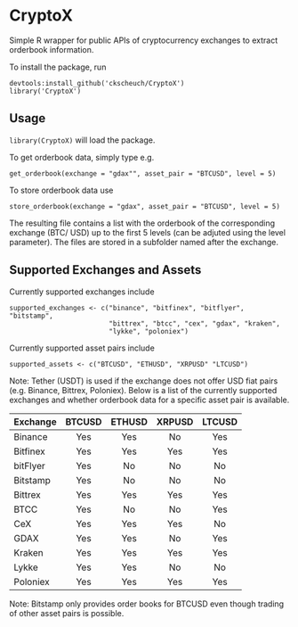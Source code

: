 # CryptoX

Simple R wrapper for public APIs of cryptocurrency exchanges to extract orderbook information.

To install the package, run

```
devtools:install_github('ckscheuch/CryptoX')
library('CryptoX')
```
## Usage

`library(CryptoX)` will load the package. 

To get orderbook data, simply type e.g.

```
get_orderbook(exchange = "gdax"", asset_pair = "BTCUSD", level = 5)
```

To store orderbook data use

```
store_orderbook(exchange = "gdax", asset_pair = "BTCUSD", level = 5)
```

The resulting file contains a list with the orderbook of the corresponding exchange (BTC/ USD) up to the first 5 levels (can be adjuted using the level parameter). The files are stored in a subfolder named after the exchange.

## Supported Exchanges and Assets

Currently supported exchanges include
```
supported_exchanges <- c("binance", "bitfinex", "bitflyer", "bitstamp",
                         "bittrex", "btcc", "cex", "gdax", "kraken",
                         "lykke", "poloniex")
```
Currently supported asset pairs include

```
supported_assets <- c("BTCUSD", "ETHUSD", "XRPUSD" "LTCUSD")
```

Note: Tether (USDT) is used if the exchange does not offer USD fiat pairs (e.g. Binance, Bittrex, Poloniex). Below is a list of the currently supported exchanges and whether orderbook data for a specific asset pair is available.

| Exchange      | BTCUSD | ETHUSD | XRPUSD | LTCUSD |
| ------------- |:------:|:------:|:------:|:------:|
| Binance       |   Yes  |   Yes  |   No   |   Yes  |
| Bitfinex      |   Yes  |   Yes  |   Yes  |   Yes  |
| bitFlyer      |   Yes  |   No   |   No   |   No   |
| Bitstamp      |   Yes  |   No   |   No   |   No   |
| Bittrex       |   Yes  |   Yes  |   Yes  |   Yes  |
| BTCC          |   Yes  |   No   |   No   |   Yes  |
| CeX           |   Yes  |   Yes  |   Yes  |   No   |
| GDAX          |   Yes  |   Yes  |   No   |   Yes  |
| Kraken        |   Yes  |   Yes  |   Yes  |   Yes  |
| Lykke         |   Yes  |   Yes  |   No   |   No   |
| Poloniex      |   Yes  |   Yes  |   Yes  |   Yes  |

Note: Bitstamp only provides order books for BTCUSD even though trading of other asset pairs is possible.
